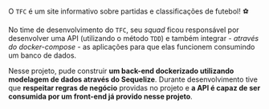 

  O `TFC` é um site informativo sobre partidas e classificações de futebol! ⚽️

  No time de desenvolvimento do `TFC`, seu *squad* ficou responsável por desenvolver uma API (utilizando o método `TDD`) e também integrar *- através do docker-compose -* as aplicações para que elas funcionem consumindo um banco de dados.

  Nesse projeto, pude construir **um back-end dockerizado utilizando modelagem de dados através do Sequelize**. Durante desenvolvimento tive que **respeitar regras de negócio** providas no projeto e **a API é capaz de ser consumida por um front-end já provido nesse projeto**.

